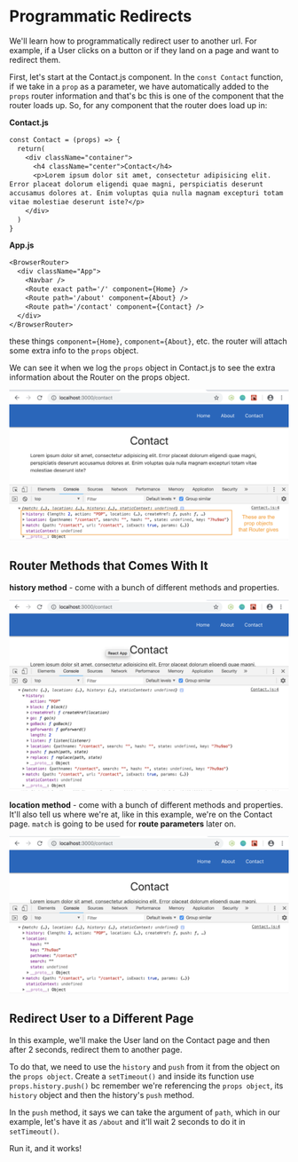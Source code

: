# Programmatic Redirects

We'll learn how to programmatically redirect user to another url. For example, if a User clicks on a button or if they land on a page and want to redirect them.

First, let's start at the Contact.js component. In the ```const Contact``` function, if we take in a ```prop``` as a parameter, we have automatically added to the ```props``` router information and that's bc this is one of the component that the router loads up. So, for any component that the router does load up in:

**Contact.js**
```
const Contact = (props) => {
  return(
    <div className="container">
      <h4 className="center">Contact</h4>
      <p>Lorem ipsum dolor sit amet, consectetur adipisicing elit. Error placeat dolorum eligendi quae magni, perspiciatis deserunt accusamus dolores at. Enim voluptas quia nulla magnam excepturi totam vitae molestiae deserunt iste?</p>
    </div>
  )
}
```

**App.js**
```
<BrowserRouter>
  <div className="App">
    <Navbar />
    <Route exact path='/' component={Home} />
    <Route path='/about' component={About} />
    <Route path='/contact' component={Contact} />
  </div>
</BrowserRouter>
```

these things ```component={Home}```, ```component={About}```, etc. the router will attach some extra info to the ```props``` object. 

We can see it when we log the ```props``` object in Contact.js to see the extra information about the Router on the props object.

<kbd>![alt text](img/propobj.png "screenshot")</kbd>

## Router Methods that Comes With It

**history method** - come with a bunch of different methods and properties.

<kbd>![alt text](img/historymethod.png "screenshot")</kbd>

**location method** - come with a bunch of different methods and properties. It'll also tell us where we're at, like in this example, we're on the Contact page. ```match``` is going to be used for **route parameters** later on.

<kbd>![alt text](img/locationmethod.png "screenshot")</kbd>

## Redirect User to a Different Page

In this example, we'll make the User land on the Contact page and then after 2 seconds, redirect them to another page.

To do that, we need to use the ```history``` and ```push``` from it from the object on the ```props object```. Create a ```setTimeout()``` and inside its function use ```props.history.push()``` bc remember we're referencing the ```props object```, its ```history``` object and then the history's ```push``` method.

In the ```push``` method, it says we can take the argument of ```path```, which in our example, let's have it as ```/about``` and it'll wait 2 seconds to do it in ```setTimeout()```.

Run it, and it works!